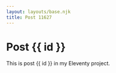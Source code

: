 ```yaml
---
layout: layouts/base.njk
title: Post 11627
---
```


# Post {{ id }}

This is post {{ id }} in my Eleventy project.
